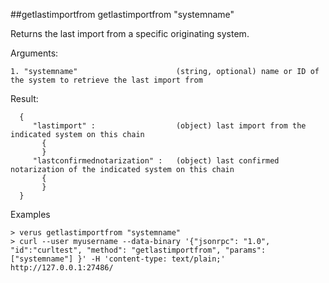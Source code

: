 ##getlastimportfrom
getlastimportfrom "systemname"

Returns the last import from a specific originating system.

Arguments:
```
1. "systemname"                      (string, optional) name or ID of the system to retrieve the last import from

```
Result:
```
  {
     "lastimport" :                  (object) last import from the indicated system on this chain
       {
       }
     "lastconfirmednotarization" :   (object) last confirmed notarization of the indicated system on this chain
       {
       }
  }

```
Examples
```
> verus getlastimportfrom "systemname"
> curl --user myusername --data-binary '{"jsonrpc": "1.0", "id":"curltest", "method": "getlastimportfrom", "params": ["systemname"] }' -H 'content-type: text/plain;' http://127.0.0.1:27486/

```
